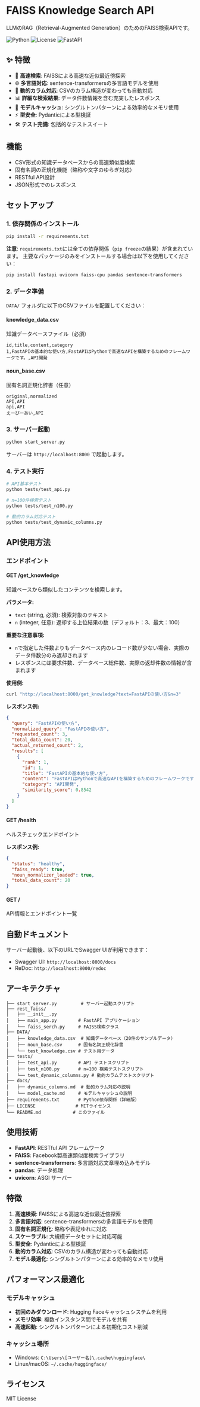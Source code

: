 # FAISS Knowledge Search API

LLMのRAG（Retrieval-Augmented Generation）のためのFAISS検索APIです。

![Python](https://img.shields.io/badge/python-3.8+-blue.svg)
![License](https://img.shields.io/badge/license-MIT-green.svg)
![FastAPI](https://img.shields.io/badge/FastAPI-0.117.1-009639.svg)

## ✨ 特徴

- 🚀 **高速検索**: FAISSによる高速な近似最近傍探索
- 🌐 **多言語対応**: sentence-transformersの多言語モデルを使用
- 🔧 **動的カラム対応**: CSVのカラム構造が変わっても自動対応
- 📊 **詳細な検索結果**: データ件数情報を含む充実したレスポンス
- 💾 **モデルキャッシュ**: シングルトンパターンによる効率的なメモリ使用
- ⚡ **型安全**: Pydanticによる型検証
- 🛠️ **テスト完備**: 包括的なテストスイート

## 機能

- CSV形式の知識データベースからの高速類似度検索
- 固有名詞の正規化機能（略称や文字のゆらぎ対応）
- RESTful API設計
- JSON形式でのレスポンス

## セットアップ

### 1. 依存関係のインストール

```bash
pip install -r requirements.txt
```

**注意**: `requirements.txt`には全ての依存関係（`pip freeze`の結果）が含まれています。
主要なパッケージのみをインストールする場合は以下を使用してください：

```bash
pip install fastapi uvicorn faiss-cpu pandas sentence-transformers
```

### 2. データ準備

`DATA/` フォルダに以下のCSVファイルを配置してください：

#### knowledge_data.csv
知識データベースファイル（必須）
```csv
id,title,content,category
1,FastAPIの基本的な使い方,FastAPIはPythonで高速なAPIを構築するためのフレームワークです。,API開発
```

#### noun_base.csv  
固有名詞正規化辞書（任意）
```csv
original,normalized
API,API
api,API
えーぴーあい,API
```

### 3. サーバー起動

```bash
python start_server.py
```

サーバーは `http://localhost:8000` で起動します。

### 4. テスト実行

```bash
# API基本テスト
python tests/test_api.py

# n=100件検索テスト
python tests/test_n100.py

# 動的カラム対応テスト
python tests/test_dynamic_columns.py
```

## API使用方法

### エンドポイント

#### GET /get_knowledge

知識ベースから類似したコンテンツを検索します。

**パラメータ:**
- `text` (string, 必須): 検索対象のテキスト
- `n` (integer, 任意): 返却する上位結果の数（デフォルト：3、最大：100）

**重要な注意事項:**

- `n`で指定した件数よりもデータベース内のレコード数が少ない場合、実際のデータ件数分のみ返却されます
- レスポンスには要求件数、データベース総件数、実際の返却件数の情報が含まれます

**使用例:**
```bash
curl "http://localhost:8000/get_knowledge?text=FastAPIの使い方&n=3"
```

**レスポンス例:**

```json
{
  "query": "FastAPIの使い方",
  "normalized_query": "FastAPIの使い方",
  "requested_count": 3,
  "total_data_count": 20,
  "actual_returned_count": 2,
  "results": [
    {
      "rank": 1,
      "id": 1,
      "title": "FastAPIの基本的な使い方",
      "content": "FastAPIはPythonで高速なAPIを構築するためのフレームワークです。Pydanticベースの型検証と自動ドキュメント生成が特徴です。",
      "category": "API開発",
      "similarity_score": 0.8542
    }
  ]
}
```

#### GET /health

ヘルスチェックエンドポイント

**レスポンス例:**

```json
{
  "status": "healthy",
  "faiss_ready": true,
  "noun_normalizer_loaded": true,
  "total_data_count": 20
}
```

#### GET /

API情報とエンドポイント一覧

## 自動ドキュメント

サーバー起動後、以下のURLでSwagger UIが利用できます：
- Swagger UI: `http://localhost:8000/docs`
- ReDoc: `http://localhost:8000/redoc`

## アーキテクチャ

```text
├── start_server.py         # サーバー起動スクリプト
├── rest_faiss/
│   ├── __init__.py
│   ├── main_app.py        # FastAPI アプリケーション
│   └── faiss_serch.py     # FAISS検索クラス
├── DATA/
│   ├── knowledge_data.csv  # 知識データベース（20件のサンプルデータ）
│   ├── noun_base.csv      # 固有名詞正規化辞書
│   └── test_knowledge.csv # テスト用データ
├── tests/
│   ├── test_api.py        # API テストスクリプト
│   ├── test_n100.py       # n=100 検索テストスクリプト
│   └── test_dynamic_columns.py # 動的カラムテストスクリプト
├── docs/
│   ├── dynamic_columns.md  # 動的カラム対応の説明
│   └── model_cache.md     # モデルキャッシュの説明
├── requirements.txt       # Python依存関係（詳細版）
├── LICENSE               # MITライセンス
└── README.md            # このファイル
```

## 使用技術

- **FastAPI**: RESTful API フレームワーク
- **FAISS**: Facebook製高速類似度検索ライブラリ
- **sentence-transformers**: 多言語対応文章埋め込みモデル
- **pandas**: データ処理
- **uvicorn**: ASGI サーバー

## 特徴

1. **高速検索**: FAISSによる高速な近似最近傍探索
2. **多言語対応**: sentence-transformersの多言語モデルを使用
3. **固有名詞正規化**: 略称や表記ゆれに対応
4. **スケーラブル**: 大規模データセットに対応可能
5. **型安全**: Pydanticによる型検証
6. **動的カラム対応**: CSVのカラム構造が変わっても自動対応
7. **モデル最適化**: シングルトンパターンによる効率的なメモリ使用

## パフォーマンス最適化

### モデルキャッシュ

- **初回のみダウンロード**: Hugging Faceキャッシュシステムを利用
- **メモリ効率**: 複数インスタンス間でモデルを共有
- **高速起動**: シングルトンパターンによる初期化コスト削減

### キャッシュ場所

- Windows: `C:\Users\[ユーザー名]\.cache\huggingface\`
- Linux/macOS: `~/.cache/huggingface/`

## ライセンス

MIT License
